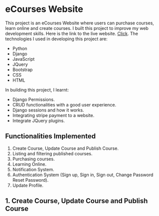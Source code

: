 # eCourses Website

This project is an eCourses Website where users can purchase courses, learn online and create courses. I built this project to improve my web development skills. Here is the link to the live website. [Click](https://web-production-1893.up.railway.app/).
The technologies I used in developing this project are:
- Python
- Django
- JavaScript
- JQuery
- Bootstrap
- CSS
- HTML

In building this project, I learnt:
- Django Permissions.
- CRUD functionalities with a good user experience.
- Django sessions and how it works.
- Integrating stripe payment to a website.
- Integrate JQuery plugins.

## Functionalities Implemented
1. Create Course, Update Course and Publish Course.
2. Listing and filtering published courses.
3. Purchasing courses.
4. Learning Online.
5. Notification System.
6. Authentication System (Sign up, Sign in, Sign out, Change Password Reset Password).
7. Update Profile.

## 1. Create Course, Update Course and Publish Course
